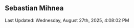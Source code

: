 <h2>Sebastian Mihnea</h2>

<!--RECENT_ACTIVITY:start-->
<!--RECENT_ACTIVITY:end-->
<!--RECENT_ACTIVITY:last_update-->
Last Updated: Wednesday, August 27th, 2025, 4:08:02 PM
<!--RECENT_ACTIVITY:last_update_end-->

<!---LOL-STATS-START-HERE--->
<!---LOL-STATS-END-HERE--->
